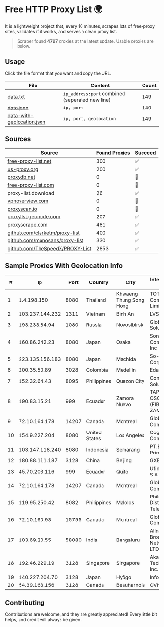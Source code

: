 
# Free HTTP Proxy List 🌍

It is a lightweight project that, every 10 minutes, scrapes lots of free-proxy sites, validates if it works, and serves a clean proxy list.


> Scraper found **4797** proxies at the latest update. Usable proxies are below.

## Usage

Click the file format that you want and copy the URL.


|File|Content|Count|
|----|-------|-----|
|[data.txt](https://raw.githubusercontent.com/themiralay/Proxy-List-World/master/data.txt)|`ip_address:port` combined (seperated new line)|149|
|[data.json](https://raw.githubusercontent.com/themiralay/Proxy-List-World/master/data.json)|`ip, port`|149|
|[data-with-geolocation.json](https://raw.githubusercontent.com/themiralay/Proxy-List-World/master/data-with-geolocation.json)|`ip, port, geolocation`|149|

## Sources

|Source|Found Proxies|Succeed|
|------|-------------|-------|
|[free-proxy-list.net](https://free-proxy-list.net)|300|✅|
|[us-proxy.org](https://www.us-proxy.org)|200|✅|
|[proxydb.net](http://proxydb.net)|0|🚫|
|[free-proxy-list.com](https://free-proxy-list.com/?page=&port=&type%5B%5D=http&type%5B%5D=https&up_time=0&search=Search)|0|🚫|
|[proxy-list.download](https://www.proxy-list.download/HTTP)|26|✅|
|[vpnoverview.com](https://vpnoverview.com/privacy/anonymous-browsing/free-proxy-servers)|0|🚫|
|[proxyscan.io](https://www.proxyscan.io)|0|🚫|
|[proxylist.geonode.com](https://proxylist.geonode.com/api/proxy-list?limit=300&page=1&sort_by=lastChecked&sort_type=desc&protocols=http,https)|207|✅|
|[proxyscrape.com](https://api.proxyscrape.com/v2/?request=displayproxies&protocol=http&timeout=10000&country=all&ssl=all&anonymity=all)|481|✅|
|[github.com/clarketm/proxy-list](https://raw.githubusercontent.com/clarketm/proxy-list/master/proxy-list-raw.txt)|400|✅|
|[github.com/monosans/proxy-list](https://raw.githubusercontent.com/monosans/proxy-list/main/proxies/http.txt)|330|✅|
|[github.com/TheSpeedX/PROXY-List](https://raw.githubusercontent.com/TheSpeedX/PROXY-List/master/http.txt)|2853|✅|


## Sample Proxies With Geolocation Info

|#|Ip|Port|Country|City|Internet Service Provider|
|-|--|----|-------|----|-------------------------|
|1|1.4.198.150|8080|Thailand|Khwaeng Thung Song Hong|TOT Public Company Limited|
|2|103.237.144.232|1311|Vietnam|Bình An|LVSOFT|
|3|193.233.84.94|1080|Russia|Novosibirsk|Global Internet Solutions LLC|
|4|160.86.242.23|8080|Japan|Osaka|Sony Network Communications Inc|
|5|223.135.156.183|8080|Japan|Machida|So-net Corporation|
|6|200.35.50.89|3028|Colombia|Medellín|Edatel S.a. E.S.P|
|7|152.32.64.43|8095|Philippines|Quezon City|Converge ICT Solution Inc|
|8|190.83.15.21|999|Ecuador|Zamora Nuevo|TAPIA FLORES OSCAR ALDO (FIBRANET ZAMORA)|
|9|72.10.164.178|14207|Canada|Montreal|GloboTech Communications|
|10|154.9.227.204|8080|United States|Los Angeles|Cogent Communications|
|11|103.147.118.240|8080|Indonesia|Semarang|PT.Bestcamp Prima Data|
|12|180.88.111.187|3128|China|Beijing|GXBLnet|
|13|45.70.203.116|999|Ecuador|Quito|Ufinet Panama S.A.|
|14|72.10.164.178|14207|Canada|Montreal|GloboTech Communications|
|15|119.95.250.42|8082|Philippines|Malolos|Philippine Long Distance Telephone Co.|
|16|72.10.160.93|15755|Canada|Montreal|GloboTech Communications|
|17|103.69.20.55|58080|India|Bengaluru|Allnet Broadband Network PVT LTD|
|18|192.46.229.19|3128|Singapore|Singapore|Akamai Technologies, Inc.|
|19|140.227.204.70|3128|Japan|Hyōgo|InfoSphere|
|20|54.39.163.156|3128|Canada|Beauharnois|OVH SAS|



## Contributing

Contributions are welcome, and they are greatly appreciated! Every
little bit helps, and credit will always be given.

